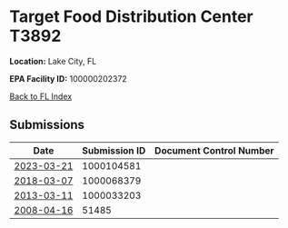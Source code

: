 # Target Food Distribution Center T3892

**Location:** Lake City, FL

**EPA Facility ID:** 100000202372

[Back to FL Index](../../index.md)

## Submissions

| Date | Submission ID | Document Control Number |
|------|--------------|-------------------------|
| [2023-03-21](submissions/1000104581.md) | 1000104581 |  |
| [2018-03-07](submissions/1000068379.md) | 1000068379 |  |
| [2013-03-11](submissions/1000033203.md) | 1000033203 |  |
| [2008-04-16](submissions/51485.md) | 51485 |  |
